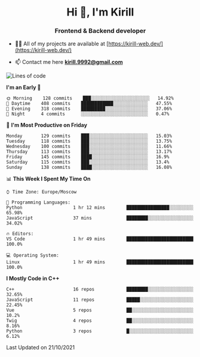 <h1 align="center">Hi 👋, I'm Kirill</h1>
<h3 align="center">Frontend & Backend developer</h3>

- 👨‍💻 All of my projects are available at [https://kirill-web.dev/](https://kirill-web.dev/)

- 📫 Contact me here **kirill.9992@gmail.com**











<!--START_SECTION:waka-->
![Lines of code](https://img.shields.io/badge/From%20Hello%20World%20I%27ve%20Written-165608%20lines%20of%20code-blue)

**I'm an Early 🐤** 

```text
🌞 Morning    128 commits    ███░░░░░░░░░░░░░░░░░░░░░░   14.92% 
🌆 Daytime    408 commits    ████████████░░░░░░░░░░░░░   47.55% 
🌃 Evening    318 commits    █████████░░░░░░░░░░░░░░░░   37.06% 
🌙 Night      4 commits      ░░░░░░░░░░░░░░░░░░░░░░░░░   0.47%

```
📅 **I'm Most Productive on Friday** 

```text
Monday       129 commits    ███░░░░░░░░░░░░░░░░░░░░░░   15.03% 
Tuesday      118 commits    ███░░░░░░░░░░░░░░░░░░░░░░   13.75% 
Wednesday    100 commits    ███░░░░░░░░░░░░░░░░░░░░░░   11.66% 
Thursday     113 commits    ███░░░░░░░░░░░░░░░░░░░░░░   13.17% 
Friday       145 commits    ████░░░░░░░░░░░░░░░░░░░░░   16.9% 
Saturday     115 commits    ███░░░░░░░░░░░░░░░░░░░░░░   13.4% 
Sunday       138 commits    ████░░░░░░░░░░░░░░░░░░░░░   16.08%

```


📊 **This Week I Spent My Time On** 

```text
⌚︎ Time Zone: Europe/Moscow

💬 Programming Languages: 
Python                   1 hr 12 mins        ████████████████░░░░░░░░░   65.98% 
JavaScript               37 mins             ████████░░░░░░░░░░░░░░░░░   34.02%

🔥 Editors: 
VS Code                  1 hr 49 mins        █████████████████████████   100.0%

💻 Operating System: 
Linux                    1 hr 49 mins        █████████████████████████   100.0%

```

**I Mostly Code in C++** 

```text
C++                      16 repos            ████████░░░░░░░░░░░░░░░░░   32.65% 
JavaScript               11 repos            █████░░░░░░░░░░░░░░░░░░░░   22.45% 
Vue                      5 repos             ██░░░░░░░░░░░░░░░░░░░░░░░   10.2% 
Twig                     4 repos             ██░░░░░░░░░░░░░░░░░░░░░░░   8.16% 
Python                   3 repos             █░░░░░░░░░░░░░░░░░░░░░░░░   6.12%

```



 Last Updated on 21/10/2021
<!--END_SECTION:waka-->
